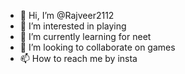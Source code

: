 - 👋 Hi, I’m @Rajveer2112
- 👀 I’m interested in playing
- 🌱 I’m currently learning for neet
- 💞️ I’m looking to collaborate on games 
- 📫 How to reach me by insta

<!---
Rajveer2112/Rajveer2112 is a ✨ special ✨ repository because its `README.md` (this file) appears on your GitHub profile.
You can click the Preview link to take a look at your changes.
--->

